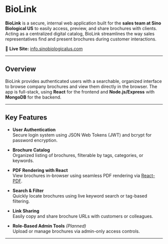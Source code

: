 # BioLink

**BioLink** is a secure, internal web application built for the **sales team at Sino Biological US** to easily access, preview, and share brochures with clients. Acting as a centralized digital catalog, BioLink streamlines the way sales representatives find and present brochures during customer interactions.

🔗 **Live Site:** [info.sinobiologicalus.com](https://info.sinobiologicalus.com)

---

## Overview

BioLink provides authenticated users with a searchable, organized interface to browse company brochures and view them directly in the browser. The app is full-stack, using **React** for the frontend and **Node.js/Express** with **MongoDB** for the backend.

---

## Key Features

- **User Authentication**  
  Secure login system using JSON Web Tokens (JWT) and bcrypt for password encryption.

- **Brochure Catalog**  
  Organized listing of brochures, filterable by tags, categories, or keywords.

- **PDF Rendering with React**  
  View brochures in-browser using seamless PDF rendering via [React-PDF](https://github.com/wojtekmaj/react-pdf).

- **Search & Filter**  
  Quickly locate brochures using live keyword search or tag-based filtering.

- **Link Sharing**  
  Easily copy and share brochure URLs with customers or colleagues.

- **Role-Based Admin Tools** *(Planned)*  
  Upload or manage brochures via admin-only access controls.

---

